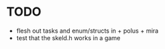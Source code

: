 TODO
===============================================================================
- flesh out tasks and enum/structs in 
        + polus
        + mira
- test that the skeld.h works in a game
